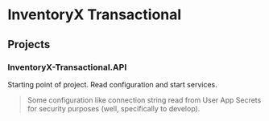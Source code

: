# InventoryX Transactional

## Projects

### InventoryX-Transactional.API
Starting point of project. Read configuration and start services.
> Some configuration like connection string read from User App Secrets
> for security purposes (well, specifically to develop).
